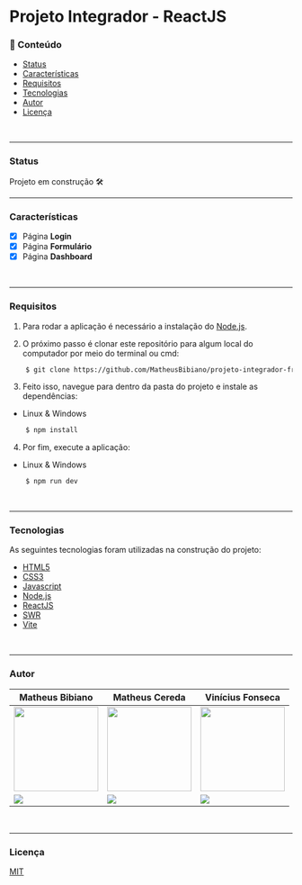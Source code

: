 # Projeto Integrador - ReactJS

### 📌 Conteúdo

* [Status](#status)
* [Características](#características)
* [Requisitos](#requisitos)
* [Tecnologias](#tecnologias)
* [Autor](#autor)
* [Licença](#licença)
<br/>

---

### Status

Projeto em construção 🛠️
<br/>

---

### Características

- [x] Página **Login**
- [x] Página **Formulário**
- [x] Página **Dashboard**
<br/>

---

### Requisitos

1. Para rodar a aplicação é necessário a instalação do [Node.js](https://nodejs.org/).

2. O próximo passo é clonar este repositório para algum local do computador
por meio do terminal ou cmd:

```bash
    $ git clone https://github.com/MatheusBibiano/projeto-integrador-frontend.git
```

3. Feito isso, navegue para dentro da pasta do projeto e instale as dependências:

* Linux & Windows
```bash
    $ npm install
```

4. Por fim, execute a aplicação:

* Linux & Windows
```bash
    $ npm run dev
```
<br/>

---

### Tecnologias

As seguintes tecnologias foram utilizadas na construção do projeto:

- [HTML5](https://developer.mozilla.org/docs/Web/HTML)
- [CSS3](https://developer.mozilla.org/docs/Web/CSS)
- [Javascript](https://developer.mozilla.org/docs/Web/JavaScript)
- [Node.js](https://nodejs.org/)
- [ReactJS](https://pt-br.reactjs.org/)
- [SWR](https://swr.vercel.app/pt-BR)
- [Vite](https://vitejs.dev/)
<br/>

---

### Autor

| Matheus Bibiano                                       | Matheus Cereda                                         | Vinícius Fonseca                                       
|-------------------------------------------------------|--------------------------------------------------------|--------------------------------------------------------|
| <img src="https://github.com/MatheusBibiano.png" width="150" height="150">| <img src="https://github.com/MatheusCereda.png" width="150" height="150">| <img src="https://github.com/vinioli01.png" width="150" height="150">
| [<img src="https://img.shields.io/badge/linkedin-%230077B5.svg?&style=for-the-badge&logo=linkedin&logoColor=white" />](https://www.linkedin.com/in/matheus-bibiano-alves)|[<img src="https://img.shields.io/badge/linkedin-%230077B5.svg?&style=for-the-badge&logo=linkedin&logoColor=white" />](https://www.linkedin.com/in/matheus-henrique-cereda-monteiro-448b78223/)|[<img src="https://img.shields.io/badge/linkedin-%230077B5.svg?&style=for-the-badge&logo=linkedin&logoColor=white" />](https://www.linkedin.com/in/)|
<br/>

---

### Licença

[MIT](https://choosealicense.com/licenses/mit/)

